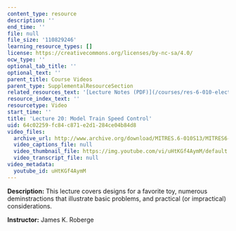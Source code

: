 ```yaml
---
content_type: resource
description: ''
end_time: ''
file: null
file_size: '110829246'
learning_resource_types: []
license: https://creativecommons.org/licenses/by-nc-sa/4.0/
ocw_type: ''
optional_tab_title: ''
optional_text: ''
parent_title: Course Videos
parent_type: SupplementalResourceSection
related_resources_text: '[Lecture Notes (PDF)](/courses/res-6-010-electronic-feedback-systems-spring-2013/resources/mitres_6-010s13_lec20)'
resource_index_text: ''
resourcetype: Video
start_time: ''
title: 'Lecture 20: Model Train Speed Control'
uid: 64c02259-fc84-c871-e2d1-284ce04b84d8
video_files:
  archive_url: http://www.archive.org/download/MITRES.6-010S13/MITRES6-010S13_lec20_300k.mp4
  video_captions_file: null
  video_thumbnail_file: https://img.youtube.com/vi/uHtKGf4AymM/default.jpg
  video_transcript_file: null
video_metadata:
  youtube_id: uHtKGf4AymM
---
```


**Description:** This lecture covers designs for a favorite toy, numerous deminstractions that illustrate basic problems, and practical (or impractical) considerations.

**Instructor:** James K. Roberge

